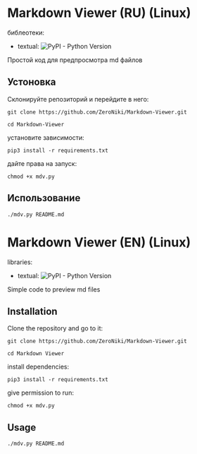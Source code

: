 # Markdown Viewer (RU) (Linux)

библеотеки: 
- textual: ![PyPI - Python Version](https://img.shields.io/pypi/pyversions/textual)

Простой код для предпросмотра md файлов

## Устоновка

Склонируйте репозиторий и перейдите в него:
```
git clone https://github.com/ZeroNiki/Markdown-Viewer.git

cd Markdown-Viewer 
```

установите зависимости:
```
pip3 install -r requirements.txt 
```

дайте права на запуск:
```
chmod +x mdv.py
```

## Использование

```
./mdv.py README.md 
```

# Markdown Viewer (EN) (Linux)

libraries:
- textual: ![PyPI - Python Version](https://img.shields.io/pypi/pyversions/textual)

Simple code to preview md files

## Installation

Clone the repository and go to it:
```
git clone https://github.com/ZeroNiki/Markdown-Viewer.git

cd Markdown Viewer
```

install dependencies:
```
pip3 install -r requirements.txt
```

give permission to run:
```
chmod +x mdv.py
```

## Usage

```
./mdv.py README.md
```

 
